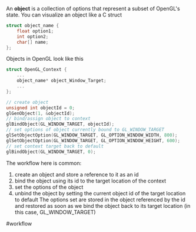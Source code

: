 An **object** is a collection of options that represent a subset of OpenGL's state. You can visualize an object like a C struct
```c++
struct object_name {
	float option1;
	int option2;
	char[] name;
};
```

Objects in OpenGL look like this
```C++
struct OpenGL_Context {
	...
	object_name* object_Window_Target;
	...
};
```
```C++
// create object
unsigned int objectId = 0;
glGenObject(1, &objectId);
// bind/assign object to context
glBindObject(GL_WINDOW_TARGET, objectId);
// set options of object currently bound to GL_WINDOW_TARGET
glSetObjectOption(GL_WINDOW_TARGET, GL_OPTION_WINDOW_WIDTH, 800);
glSetObjectOption(GL_WINDOW_TARGET, GL_OPTION_WINDOW_HEIGHT, 600);
// set context target back to default
glBindObject(GL_WINDOW_TARGET, 0);
```
The workflow here is common:
1. create an object and store a reference to it as an id
2. bind the object using its id to the target location of the context
3. set the options of the object
4. unbind the object by setting the current object id of the target location to default
The options set are stored in the object referenced by the id and restored as soon as we bind the object back to its target location (in this case, GL_WINDOW_TARGET)

#workflow 